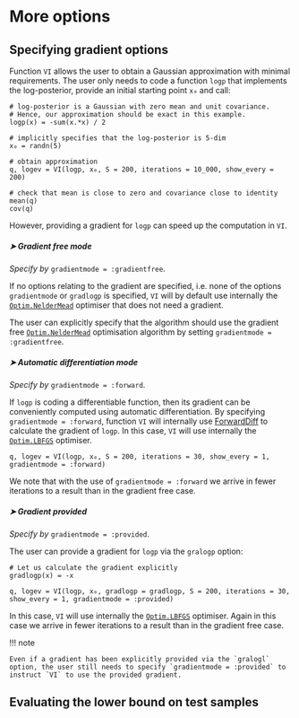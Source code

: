 # More options

## Specifying gradient options

Function `VI` allows the user to obtain a Gaussian approximation with minimal requirements. 
The user only needs to code a function `logp` that implements the log-posterior, provide an initial starting point `x₀` and call:

```
# log-posterior is a Gaussian with zero mean and unit covariance.
# Hence, our approximation should be exact in this example.
logp(x) = -sum(x.*x) / 2

# implicitly specifies that the log-posterior is 5-dim
x₀ = randn(5)

# obtain approximation
q, logev = VI(logp, x₀, S = 200, iterations = 10_000, show_every = 200)

# check that mean is close to zero and covariance close to identity
mean(q)
cov(q)
```
However, providing a gradient for `logp` can speed up the computation in `VI`.


#####  ➤  Gradient free mode

*Specify by* `gradientmode = :gradientfree`.

If no options relating to the gradient are specified, i.e. none of the options `gradientmode` or `gradlogp` is specified, `VI` will by default use internally the [`Optim.NelderMead`](https://julianlsolvers.github.io/Optim.jl/stable/#algo/nelder_mead/) optimiser that does not need a gradient.  

The user can explicitly specify that the algorithm should use the gradient free [`Optim.NelderMead`](https://julianlsolvers.github.io/Optim.jl/stable/#algo/nelder_mead/) optimisation algorithm by setting `gradientmode = :gradientfree`.



#####  ➤  Automatic differentiation mode

*Specify by* `gradientmode = :forward`.

If `logp` is coding a differentiable function, then its gradient can be conveniently computed using automatic differentiation. By specifying `gradientmode = :forward`, function `VI` will internally use [ForwardDiff](https://github.com/JuliaDiff/ForwardDiff.jl) to calculate the gradient of `logp`. In this
case, `VI` will use internally the [`Optim.LBFGS`](https://julianlsolvers.github.io/Optim.jl/stable/#algo/lbfgs/) optimiser.

```
q, logev = VI(logp, x₀, S = 200, iterations = 30, show_every = 1, gradientmode = :forward)
```

We note that with the use of `gradientmode = :forward` we arrive in fewer iterations to a result than in the gradient free case.


#####  ➤  Gradient provided

*Specify by* `gradientmode = :provided`.

The user can provide a gradient for `logp` via the `gralogp` option:
```
# Let us calculate the gradient explicitly
gradlogp(x) = -x

q, logev = VI(logp, x₀, gradlogp = gradlogp, S = 200, iterations = 30, show_every = 1, gradientmode = :provided)
```

In this case, `VI` will use internally the [`Optim.LBFGS`](https://julianlsolvers.github.io/Optim.jl/stable/#algo/lbfgs/) optimiser. Again in this case we arrive in fewer iterations to a result than in the gradient free case.


!!! note

    Even if a gradient has been explicitly provided via the `gralogl` option, the user still needs to specify `gradientmode = :provided` to instruct `VI` to use the provided gradient.


## Evaluating the lower bound on test samples
